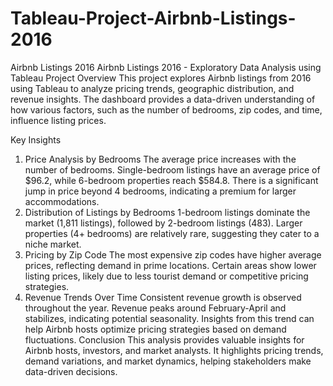 # Tableau-Project-Airbnb-Listings-2016
Airbnb Listings 2016
Airbnb Listings 2016 - Exploratory Data Analysis using Tableau
Project Overview
This project explores Airbnb listings from 2016 using Tableau to analyze pricing trends, geographic distribution, and revenue insights. The dashboard provides a data-driven understanding of how various factors, such as the number of bedrooms, zip codes, and time, influence listing prices.

Key Insights
1. Price Analysis by Bedrooms
The average price increases with the number of bedrooms.
Single-bedroom listings have an average price of $96.2, while 6-bedroom properties reach $584.8.
There is a significant jump in price beyond 4 bedrooms, indicating a premium for larger accommodations.
2. Distribution of Listings by Bedrooms
1-bedroom listings dominate the market (1,811 listings), followed by 2-bedroom listings (483).
Larger properties (4+ bedrooms) are relatively rare, suggesting they cater to a niche market.
3. Pricing by Zip Code
The most expensive zip codes have higher average prices, reflecting demand in prime locations.
Certain areas show lower listing prices, likely due to less tourist demand or competitive pricing strategies.
4. Revenue Trends Over Time
Consistent revenue growth is observed throughout the year.
Revenue peaks around February-April and stabilizes, indicating potential seasonality.
Insights from this trend can help Airbnb hosts optimize pricing strategies based on demand fluctuations.
Conclusion
This analysis provides valuable insights for Airbnb hosts, investors, and market analysts. It highlights pricing trends, demand variations, and market dynamics, helping stakeholders make data-driven decisions.

